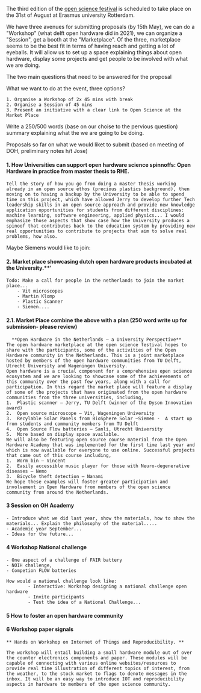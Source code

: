 The third edition of the [open science festival](https://opensciencefestival.nl) is scheduled to take place on the 31st of August at Erasmus university Rotterdam.

We have three avenues for submitting proposals (by 15th May), we can do a "Workshop" (what delft open hardware did in 2021), we can organize a "Session", get a booth at the "Marketplace". Of the three, marketplace seems to be the best fit in terms of having reach and getting a lot of eyeballs. It will allow us to set up a space explaining things about open hardware, display some projects and get people to be involved with what we are doing.


The two main questions that need to be answered for the proposal

What we want to do at the event, three options?

    1. Organise a Workshop of 2x 45 mins with break
    2. Organise a Session of 45 mins
    3. Present an initiative with a clear link to Open Science at the Market Place

Write a 250/500 words (base on our choise to the pervious question) summary explaining what the we are going to be doing.


Proposals so far on what we would liket to submit (based on meeting of DOH, preliminary notes h/t Jose)

#### 1. How Universities can support open hardware science spinnoffs: Open Hardware in practice from master thesis to RHE.

    Tell the story of how you go from doing a master thesis working already in an open source ethos (precious plastics background), then moving on to having a backup by the University to be able to spend time on this project, which have allowed Jerry to develop further Tech leadership skills in an open source approach and provide new knowledge application opportunities for students from different disciplines: machine learning, software engineering, applied physics... I would emphasize those aspects that show case how the University produces a spinoof that contributes back to the education system by providing new real opportunities to contribute to projects that aim to solve real problems, how also.
    
Maybe Siemens would like to join:
    
#### 2. Market place showcasing dutch open hardware products incubated at the University.**'
    Todo: Make a call for people in the netherlands to join the market place...
        - Vit microscopes
        - Martin Klomp
        - Plastic Scanner
        - Siemen....
    
#### 2.1. Market Place combine the above with a plan (250 word write up for submission- please review)
    
    
      **Open Hardware in the Netherlands – a University Perspective**
    The open hardware marketplace at the open science festival hopes to share with the participants, some of the activities of the Open Hardware community in the Netherlands. This is a joint marketplace hosted by members of the open hardware communities from TU Delft, Utrecht University and Wageningen University. 
    Open hardware is a crucial component for a comprehensive open science ecosystem and we are looking to showcase some of the achievements of this community over the past few years, along with a call for participation. In this regard the market place will feature a display of some of the projects that have originated from the open hardware communities from the three universities, including,
    1.	Plastic scanner – Jerry, TU Delft (winner of the Dyson Innovation award)
    2.	Open source microscope – Vit, Wageningen University
    3.	Recylable Solar Panels from BioSphere Solar –Siemen -  A start up from students and community members from TU Delft
    4.	Open Source Flow batteries – Sanli, Utrecht University
    5.	More based on display space available.
    We will also be featuring open source course material from the Open Hardware Academy that was implemented for the first time last year and which is now available for everyone to use online. Successful projects that came out of this course including, 
    1.	Worm bin – Vincent
    2.	Easily accessible music player for those with Neuro-degenerative diseases – Nemo
    3.	Bicycle theft detection – Nanami
    We hope these examples will foster greater participation and involvement in Open Hardware from members of the open science community from around the Netherlands.  

    
    
#### 3 Session on OH Academy
    - Introduce what we did last year, show the materials, how to show the materials... Explain the philosophy of the material.....
    - Academic year September...
    - Ideas for the future...
    
#### 4 Workshop National challenge
    - One aspect of a challenge of FAIR battery
    - NOIH challenge, 
    - Competion FLOW batteries
    
    How would a national challenge look like:
            - Interactive: Workshop designing a national challenge open hardware
            - Invite participants
            - Test the idea of a National Challenge...

#### 5 How to foster an open hardware community
    
    
#### 6 Workshop paper signals

    ** Hands on Workshop on Internet of Things and Reproducibility. **

    The workshop will entail building a small hardware module out of over the counter electronics components and paper. These modules will be capable of connecting with various online websites/resources to provide real time illustration of different topics of interest, from the weather, to the stock market to flags to denote messages in the inbox. It will be an easy way to introduce IOT and reproducibility aspects in hardware to members of the open science community. 


    



